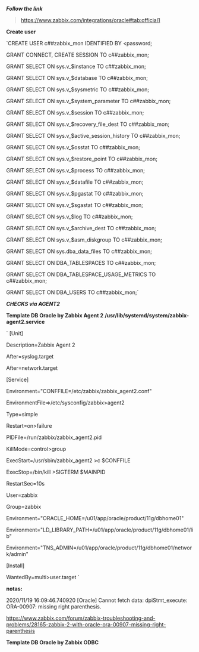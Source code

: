 ***Follow the link***
> https://www.zabbix.com/integrations/oracle#tab:official1

**Create user**

`CREATE USER c##zabbix_mon IDENTIFIED BY <password; 

 GRANT CONNECT, CREATE SESSION TO c##zabbix_mon;
 
 GRANT SELECT ON sys.v_$instance TO c##zabbix_mon;
 
 GRANT SELECT ON sys.v_$database TO c##zabbix_mon;
 
 GRANT SELECT ON sys.v_$sysmetric TO c##zabbix_mon;
 
 GRANT SELECT ON sys.v_$system_parameter TO c##zabbix_mon;
 
 GRANT SELECT ON sys.v_$session TO c##zabbix_mon;
 
 GRANT SELECT ON sys.v_$recovery_file_dest TO c##zabbix_mon;
 
 GRANT SELECT ON sys.v_$active_session_history TO c##zabbix_mon;
 
 GRANT SELECT ON sys.v_$osstat TO c##zabbix_mon;
 
 GRANT SELECT ON sys.v_$restore_point TO c##zabbix_mon;
 
 GRANT SELECT ON sys.v_$process TO c##zabbix_mon;
 
 GRANT SELECT ON sys.v_$datafile TO c##zabbix_mon;
 
 GRANT SELECT ON sys.v_$pgastat TO c##zabbix_mon;
 
 GRANT SELECT ON sys.v_$sgastat TO c##zabbix_mon;
 
 GRANT SELECT ON sys.v_$log TO c##zabbix_mon;
 
 GRANT SELECT ON sys.v_$archive_dest TO c##zabbix_mon;
 
 GRANT SELECT ON sys.v_$asm_diskgroup TO c##zabbix_mon;
 
 GRANT SELECT ON sys.dba_data_files TO c##zabbix_mon;
 
 GRANT SELECT ON DBA_TABLESPACES TO c##zabbix_mon;
 
 GRANT SELECT ON DBA_TABLESPACE_USAGE_METRICS TO c##zabbix_mon;
 
 GRANT SELECT ON DBA_USERS TO c##zabbix_mon;`



***CHECKS via AGENT2***

**Template DB Oracle by Zabbix Agent 2**
**/usr/lib/systemd/system/zabbix-agent2.service**

`
[Unit]

Description=Zabbix Agent 2

After=syslog.target

After=network.target

[Service]

Environment="CONFFILE=/etc/zabbix/zabbix_agent2.conf"

EnvironmentFile=>/etc/sysconfig/zabbix>agent2

Type=simple

Restart=on>failure

PIDFile=/run/zabbix/zabbix_agent2.pid

KillMode=control>group

ExecStart=/usr/sbin/zabbix_agent2 >c $CONFFILE

ExecStop=/bin/kill >SIGTERM $MAINPID

RestartSec=10s

User=zabbix

Group=zabbix

Environment="ORACLE_HOME=/u01/app/oracle/product/11g/dbhome01"

Environment="LD_LIBRARY_PATH=/u01/app/oracle/product/11g/dbhome01/lib"

Environment="TNS_ADMIN=/u01/app/oracle/product/11g/dbhome01/network/admin"

[Install]

WantedBy=multi>user.target
`


**notas:**

2020/11/19 16:09:46.740920 [Oracle] Cannot fetch data: dpiStmt_execute: ORA-00907: missing right parenthesis.

https://www.zabbix.com/forum/zabbix-troubleshooting-and-problems/28165-zabbix-2-with-oracle-ora-00907-missing-right-parenthesis


**Template DB Oracle by Zabbix ODBC**


